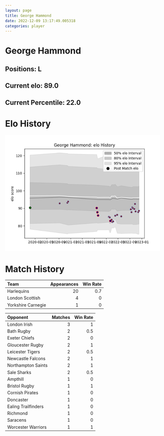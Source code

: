 ```yaml
---  
layout: page  
title: George Hammond  
date: 2022-12-09 13:17:49.005318  
categories: player  
---
```

# George Hammond

## Positions: L

## Current elo: 89.0

## Current Percentile: 22.0

# Elo History


![elo history](history_GeorgeHammond.png)
# Match History


| Team               |   Appearances |   Win Rate |
|:-------------------|--------------:|-----------:|
| Harlequins         |            20 |        0.7 |
| London Scottish    |             4 |        0   |
| Yorkshire Carnegie |             1 |        0   |

| Opponent            |   Matches |   Win Rate |
|:--------------------|----------:|-----------:|
| London Irish        |         3 |        1   |
| Bath Rugby          |         2 |        0.5 |
| Exeter Chiefs       |         2 |        0   |
| Gloucester Rugby    |         2 |        1   |
| Leicester Tigers    |         2 |        0.5 |
| Newcastle Falcons   |         2 |        1   |
| Northampton Saints  |         2 |        1   |
| Sale Sharks         |         2 |        0.5 |
| Ampthill            |         1 |        0   |
| Bristol Rugby       |         1 |        1   |
| Cornish Pirates     |         1 |        0   |
| Doncaster           |         1 |        0   |
| Ealing Trailfinders |         1 |        0   |
| Richmond            |         1 |        0   |
| Saracens            |         1 |        0   |
| Worcester Warriors  |         1 |        1   |